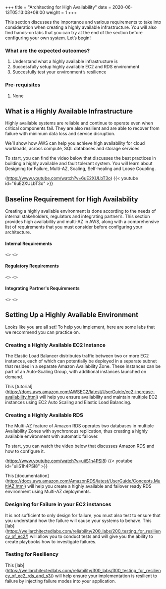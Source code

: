 +++
title = "Architecting for High Availability"
date =  2020-06-13T05:13:08+08:00
weight = 1
+++

This section discusses the importance and various requirements to take into consideration when creating a highly available infrastructure. You will also find hands-on labs that you can try at the end of the section before configuring your own system. Let’s begin!

### What are the expected outcomes?

1. Understand what a highly available infrastructure is
2. Successfully setup highly available EC2 and RDS environment
3. Succesfully test your environment’s resilience

### Pre-requisites

1. None

## What is a Highly Available Infrastructure

Highly available systems are reliable and continue to operate even when critical components fail. They are also resilient and are able to recover from failure with minimum data loss and service disruption.

We’ll show how AWS can help you achieve high availability for cloud workloads, across compute, SQL databases and storage services

To start, you can find the video below that discusses the best practices in building a highly available and fault tolerant system. You will learn about Designing for Failure, Multi-AZ, Scaling, Self-healing and Loose Coupling.

(https://www.youtube.com/watch?v=6uE2XULbT3o)
{{< youtube id="6uE2XULbT3o" >}}

## Baseline Requirement for High Availability


Creating a highly available environment is done according to the needs of internal stakeholders, regulators and integrating partner’s. This section provides high availability and multi-AZ in AWS, along with a comprehensive list of requirements that you must consider before configuring your architecture.

#### Internal Requirements
<>
<>

#### Regulatory Requirements
<>
<>

#### Integrating Partner's Requirements
<>
<>

## Setting Up a Highly Available Environment

Looks like you are all set! To help you implement, here are some labs that we recommend you can practice on.

### Creating a Highly Available EC2 Instance

The Elastic Load Balancer distributes traffic between two or more EC2 instances, each of which can potentially be deployed in a separate subnet that resides in a separate Amazon Availability Zone. These instances can be part of an Auto-Scaling Group, with additional instances launched on demand.

This [tutorial] (https://docs.aws.amazon.com/AWSEC2/latest/UserGuide/ec2-increase-availability.html) will help you ensure availability and maintain multiple EC2 instances using EC2 Auto Scaling and Elastic Load Balancing.

### Creating a Highly Available RDS

The Multi-AZ feature of Amazon RDS operates two databases in multiple Availability Zones with synchronous replication, thus creating a highly available environment with automatic failover.

To start, you can watch the video below that discusses Amazon RDS and how to configure it.

(https://www.youtube.com/watch?v=uiiS1h4PSI8)
{{< youtube id="uiiS1h4PSI8" >}}

This [documentation] (https://docs.aws.amazon.com/AmazonRDS/latest/UserGuide/Concepts.MultiAZ.html) will help you create a highly available and failover ready RDS environment using Multi-AZ deployments. 


### Designing for Failure in your EC2 instances

It is not sufficient to only design for failure, you must also test to ensure that you understand how the failure will cause your systems to behave. This [lab] (https://wellarchitectedlabs.com/reliability/200_labs/200_testing_for_resiliency_of_ec2/) will allow you to conduct tests and will give you the ability to create playbooks how to investigate failures.

### Testing for Resiliency 

This [lab] (https://wellarchitectedlabs.com/reliability/300_labs/300_testing_for_resiliency_of_ec2_rds_and_s3/) will help ensure your implementation is resilient to failure by injecting failure modes into your application. 
